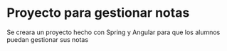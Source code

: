 # Proyecto para gestionar notas
Se creara un proyecto hecho con Spring y Angular para que los alumnos puedan gestionar sus notas